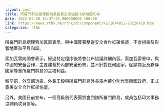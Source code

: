 ```yaml
---
layout: post
title: 所羅門群島總理稱與華簽署安全協議不損地區和平
date: 2022-04-20 13:37:55.000000000 +08:00
link: https://news.rthk.hk/rthk/ch/component/k2/1644811-20220420.htm
categories: rthk
---
```


所羅門群島總理索加瓦雷表示，與中國簽署雙邊安全合作框架協議，不會損害及影響地區和平與和諧。

索加瓦雷向國會表示，經過特定程序後將會公布協議詳細內容。索加瓦雷重申，與中國的安全合作，主要建基於內部安全形勢，並不針對任何國家，促請鄰近及夥伴國家尊重所羅門群島的主權利益。

較早前，外交部透露，外長王毅與所羅門群島外長馬內萊分別代表兩國政府，正式簽署安全合作框架協議。

另外，美國日前宣布，一個高級別代表團將會到訪所羅門群島，成員包括印太事務協調員坎貝爾等。
